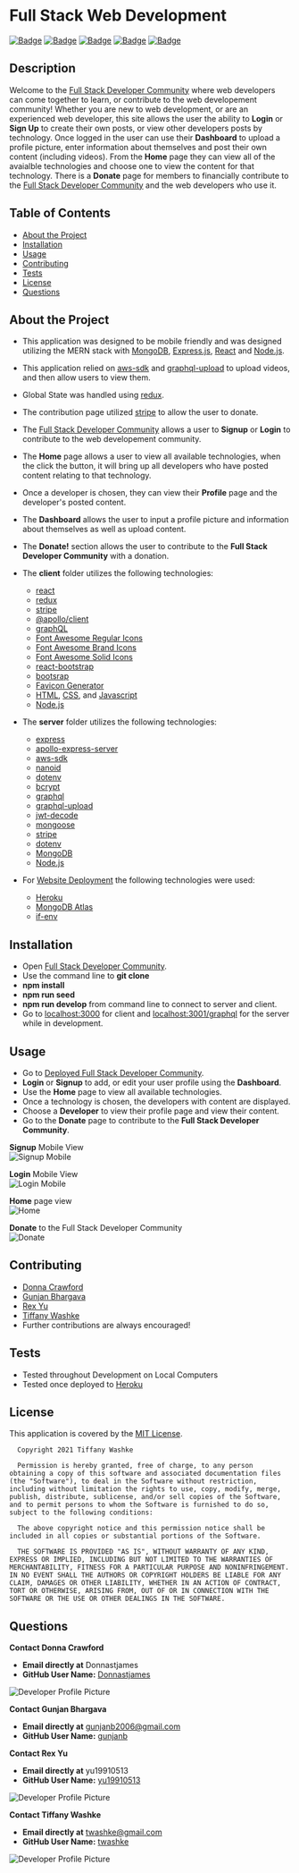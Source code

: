 # Full Stack Web Development

[![Badge](https://img.shields.io/badge/GitHub-Donnastjames-blueviolet?style=flat-square&logo=appveyor)](https://github.com/Donnastjames) [![Badge](https://img.shields.io/badge/GitHub-gunjanb-blue?style=flat-square&logo=appveyor)](https://github.com/gunjanb) [![Badge](https://img.shields.io/badge/GitHub-yu19910513-orange?style=flat-square&logo=appveyor)](https://github.com/yu19910513) [![Badge](https://img.shields.io/badge/GitHub-twashke-blueviolet?style=flat-square&logo=appveyor)](https://github.com/twashke) [![Badge](https://img.shields.io/badge/License-MIT-blue)](https://opensource.org/licenses/MIT)

## Description

Welcome to the [Full Stack Developer Community](https://fullstackdevelopercommunity.herokuapp.com/) where web developers can come together to learn, or contribute to the web developement community! Whether you are new to web development, or are an experienced web developer, this site allows the user the ability to **Login** or **Sign Up** to create their own posts, or view other developers posts by technology. Once logged in the user can use their **Dashboard** to upload a profile picture, enter information about themselves and post their own content (including videos). From the **Home** page they can view all of the avaialble technologies and choose one to view the content for that technology. There is a **Donate** page for members to financially contribute to the [Full Stack Developer Community](https://fullstackdevelopercommunity.herokuapp.com/) and the web developers who use it.

## Table of Contents

- [About the Project](#about-the-project)
- [Installation](#installation)
- [Usage](#usage)
- [Contributing](#contributing)
- [Tests](#tests)
- [License](#license)
- [Questions](#questions)

## About the Project

- This application was designed to be mobile friendly and was designed utilizing the MERN stack with [MongoDB](https://www.mongodb.com/), [Express.js](https://expressjs.com/), [React](https://reactjs.org/) and [Node.js](https://nodejs.org/en/).
- This application relied on [aws-sdk](https://www.npmjs.com/package/aws-sdk) and [graphql-upload](https://www.npmjs.com/package/graphql-upload) to upload videos, and then allow users to view them.
- Global State was handled using [redux](https://www.npmjs.com/package/redux).
- The contribution page utilized [stripe](https://www.npmjs.com/package/stripe) to allow the user to donate.
- The [Full Stack Developer Community](https://fullstackdevelopercommunity.herokuapp.com/) allows a user to **Signup** or **Login** to contribute to the web developement community.
- The **Home** page allows a user to view all available technologies, when the click the button, it will bring up all developers who have posted content relating to that technology.
- Once a developer is chosen, they can view their **Profile** page and the developer's posted content.
- The **Dashboard** allows the user to input a profile picture and information about themselves as well as upload content.
- The **Donate!** section allows the user to contribute to the **Full Stack Developer Community** with a donation.

- The **client** folder utilizes the following technologies:

  - [react](https://www.npmjs.com/package/create-react-app)
  - [redux](https://www.npmjs.com/package/redux)
  - [stripe](https://www.npmjs.com/package/@stripe/stripe-js)
  - [@apollo/client](https://www.npmjs.com/package/apollo-client)
  - [graphQL](https://www.npmjs.com/package/graphql)
  - [Font Awesome Regular Icons](https://www.npmjs.com/package/@fortawesome/free-brands-svg-icons)
  - [Font Awesome Brand Icons](https://www.npmjs.com/package/@fortawesome/free-regular-svg-icons)
  - [Font Awesome Solid Icons](https://www.npmjs.com/package/@fortawesome/free-solid-svg-icons)
  - [react-bootstrap](https://www.npmjs.com/package/react-bootstrap)
  - [bootsrap](https://getbootstrap.com/)
  - [Favicon Generator](https://favicon.io/)
  - [HTML](https://www.w3schools.com/html/), [CSS](https://www.w3.org/Style/CSS/Overview.en.html), and [Javascript](https://www.javascript.com/)
  - [Node.js](https://nodejs.org/en/)

- The **server** folder utilizes the following technologies:

  - [express](https://www.npmjs.com/package/express)
  - [apollo-express-server](https://www.npmjs.com/package/apollo-server-express)
  - [aws-sdk](https://www.npmjs.com/package/aws-sdk)
  - [nanoid](https://www.npmjs.com/package/nanoid)
  - [dotenv](https://www.npmjs.com/package/dotenv)
  - [bcrypt](https://www.npmjs.com/package/bcrypt)
  - [graphql](https://www.npmjs.com/package/graphql)
  - [graphql-upload](https://www.npmjs.com/package/graphql-upload)
  - [jwt-decode](https://www.npmjs.com/package/jwt-decode)
  - [mongoose](https://www.npmjs.com/package/mongoose)
  - [stripe](https://www.npmjs.com/package/stripe)
  - [dotenv](https://www.npmjs.com/package/dotenv)
  - [MongoDB](https://www.mongodb.com/)
  - [Node.js](https://nodejs.org/en/)

- For [Website Deployment](https://fullstackdevelopercommunity.herokuapp.com/) the following technologies were used:
  - [Heroku](https://heroku.com/)
  - [MongoDB Atlas](https://www.mongodb.com/)
  - [if-env](https://www.npmjs.com/package/if-env)

## Installation

- Open [Full Stack Developer Community](https://github.com/twashke/Full-Stack-Developer-Community).
- Use the command line to **git clone**
- **npm install**
- **npm run seed**
- **npm run develop** from command line to connect to server and client.
- Go to [localhost:3000](http://localhost:3000/) for client and [localhost:3001/graphql](http://localhost:3001/graphql) for the server while in development.

## Usage

- Go to [Deployed Full Stack Developer Community](https://fullstackdevelopercommunity.herokuapp.com/).
- **Login** or **Signup** to add, or edit your user profile using the **Dashboard**.
- Use the **Home** page to view all available technologies.
- Once a technology is chosen, the developers with content are displayed.
- Choose a **Developer** to view their profile page and view their content.
- Go to the **Donate** page to contribute to the **Full Stack Developer Community**.

**Signup** Mobile View \
![Signup Mobile](client/src/assets/signup-mobile.jpeg)

**Login** Mobile View \
![Login Mobile](client/src/assets/login-mobile.jpeg)

**Home** page view \
![Home](client/src/assets/home.png)

**Donate** to the Full Stack Developer Community \
![Donate](client/src/assets/Donate.png)

## Contributing

- [Donna Crawford](https://github.com/Donnastjames)
- [Gunjan Bhargava](https://github.com/gunjanb)
- [Rex Yu](https://github.com/yu19910513)
- [Tiffany Washke](https://github.com/twashke)
- Further contributions are always encouraged!

## Tests

- Tested throughout Development on Local Computers
- Tested once deployed to [Heroku](https://fullstackdevelopercommunity.herokuapp.com/)

## License

This application is covered by the [MIT License](https://opensource.org/licenses/MIT).

      Copyright 2021 Tiffany Washke

      Permission is hereby granted, free of charge, to any person obtaining a copy of this software and associated documentation files (the "Software"), to deal in the Software without restriction, including without limitation the rights to use, copy, modify, merge, publish, distribute, sublicense, and/or sell copies of the Software, and to permit persons to whom the Software is furnished to do so, subject to the following conditions:

      The above copyright notice and this permission notice shall be included in all copies or substantial portions of the Software.

      THE SOFTWARE IS PROVIDED "AS IS", WITHOUT WARRANTY OF ANY KIND, EXPRESS OR IMPLIED, INCLUDING BUT NOT LIMITED TO THE WARRANTIES OF MERCHANTABILITY, FITNESS FOR A PARTICULAR PURPOSE AND NONINFRINGEMENT. IN NO EVENT SHALL THE AUTHORS OR COPYRIGHT HOLDERS BE LIABLE FOR ANY CLAIM, DAMAGES OR OTHER LIABILITY, WHETHER IN AN ACTION OF CONTRACT, TORT OR OTHERWISE, ARISING FROM, OUT OF OR IN CONNECTION WITH THE SOFTWARE OR THE USE OR OTHER DEALINGS IN THE SOFTWARE.

## Questions

**Contact Donna Crawford**

- **Email directly at** Donnastjames
- **GitHub User Name:** [Donnastjames](https://github.com/Donnastjames)

![Developer Profile Picture](https://avatars.githubusercontent.com/u/78838048?v=4)

**Contact Gunjan Bhargava**

- **Email directly at** gunjanb2006@gmail.com
- **GitHub User Name:** [gunjanb](https://github.com/gunjanb)

**Contact Rex Yu**

- **Email directly at** yu19910513
- **GitHub User Name:** [yu19910513](https://github.com/yu19910513)

![Developer Profile Picture](https://avatars.githubusercontent.com/u/78760103?v=4)

**Contact Tiffany Washke**

- **Email directly at** twashke@gmail.com
- **GitHub User Name:** [twashke](https://github.com/twashke)

![Developer Profile Picture](https://avatars.githubusercontent.com/u/79234530?v=4)

